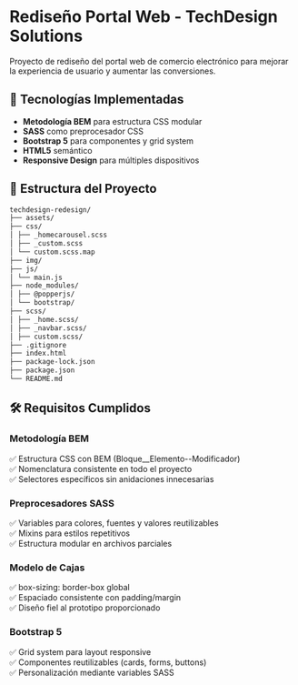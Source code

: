 # Rediseño Portal Web - TechDesign Solutions

Proyecto de rediseño del portal web de comercio electrónico para mejorar la experiencia de usuario y aumentar las conversiones.

## 🚀 Tecnologías Implementadas

- **Metodología BEM** para estructura CSS modular
- **SASS** como preprocesador CSS
- **Bootstrap 5** para componentes y grid system
- **HTML5** semántico
- **Responsive Design** para múltiples dispositivos

## 📁 Estructura del Proyecto
```bash
techdesign-redesign/
├── assets/
├── css/
│ ├── _homecarousel.scss
│ ├── _custom.scss
│ └── custom.scss.map
├── img/
├── js/
│ └── main.js
├── node_modules/
│ ├── @popperjs/
│ └── bootstrap/
├── scss/
│ ├── _home.scss/
│ ├── _navbar.scss/
│ ├── custom.scss/
├── .gitignore
├── index.html
├── package-lock.json
├── package.json
└── README.md
```
## 🛠 Requisitos Cumplidos

### Metodología BEM
✅ Estructura CSS con BEM (Bloque__Elemento--Modificador)  
✅ Nomenclatura consistente en todo el proyecto  
✅ Selectores específicos sin anidaciones innecesarias  

### Preprocesadores SASS
✅ Variables para colores, fuentes y valores reutilizables  
✅ Mixins para estilos repetitivos  
✅ Estructura modular en archivos parciales  

### Modelo de Cajas
✅ box-sizing: border-box global  
✅ Espaciado consistente con padding/margin  
✅ Diseño fiel al prototipo proporcionado  

### Bootstrap 5
✅ Grid system para layout responsive  
✅ Componentes reutilizables (cards, forms, buttons)  
✅ Personalización mediante variables SASS  